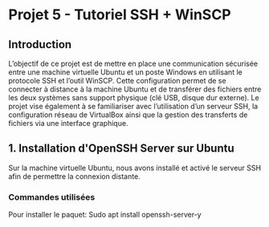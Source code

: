 # Projet 5 - Tutoriel SSH + WinSCP
## Introduction
<p>
L’objectif de ce projet est de mettre en place une communication sécurisée entre une machine virtuelle Ubuntu et un poste Windows en utilisant le protocole SSH et l’outil WinSCP.
Cette configuration permet de se connecter à distance à la machine Ubuntu et de transférer des fichiers entre les deux systèmes sans support physique (clé USB, disque dur externe). Le projet vise également à se familiariser avec l’utilisation d’un serveur SSH, la configuration réseau de VirtualBox ainsi que la gestion des transferts de fichiers via une interface graphique.
</p>

## 1. Installation d'OpenSSH Server sur Ubuntu
<p>Sur la machine virtuelle Ubuntu, nous avons installé et activé le serveur SSH afin de permettre la connexion distante.</p>

### Commandes utilisées
<p>Pour installer le paquet: Sudo apt install openssh-server-y </p>


